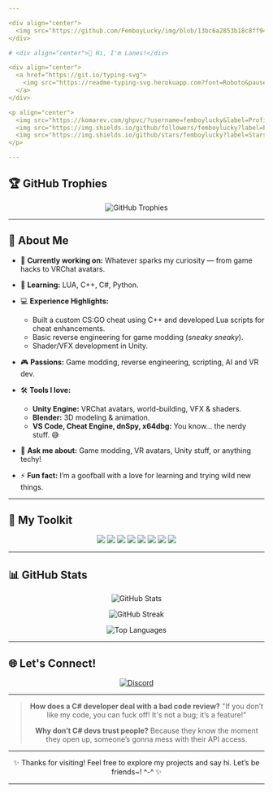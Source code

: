```yaml
---

<div align="center">
  <img src="https://github.com/FemboyLucky/img/blob/13bc6a2853b18c8ff9479def9ed38de48ce7dfe3/banner.png" width="720" height="300"/>
</div>

# <div align="center">👋 Hi, I'm Lanes!</div>

<div align="center">
  <a href="https://git.io/typing-svg">
    <img src="https://readme-typing-svg.herokuapp.com?font=Roboto&pause=1000&color=ADB3FF&center=true&width=435&lines=A+Curious+Self-Taught+Developer" alt="Typing SVG" />
  </a>
</div>

<p align="center">
  <img src="https://komarev.com/ghpvc/?username=femboylucky&label=Profile%20views&color=ADB3FF&style=flat" alt="profile views" />
  <img src="https://img.shields.io/github/followers/femboylucky?label=Followers&style=social" alt="followers" />
  <img src="https://img.shields.io/github/stars/femboylucky?label=Stars&style=social" alt="stars" />
</p>

---
```


## 🏆 GitHub Trophies

<p align="center">
  <img src="https://github-profile-trophy.vercel.app/?username=femboylucky&theme=nord&column=7&no-frame=true" alt="GitHub Trophies" />
</p>

---

## 🚀 About Me

* 🔭 **Currently working on:** Whatever sparks my curiosity — from game hacks to VRChat avatars.
* 🌱 **Learning:** LUA, C++, C#, Python.
* 💻 **Experience Highlights:**

  * Built a custom CS:GO cheat using C++ and developed Lua scripts for cheat enhancements.
  * Basic reverse engineering for game modding (*sneaky sneaky*).
  * Shader/VFX development in Unity.
* 🎮 **Passions:** Game modding, reverse engineering, scripting, AI and VR dev.
* 🛠️ **Tools I love:**

  * **Unity Engine:** VRChat avatars, world-building, VFX & shaders.
  * **Blender:** 3D modeling & animation.
  * **VS Code, Cheat Engine, dnSpy, x64dbg:** You know… the nerdy stuff. 😅
* 💬 **Ask me about:** Game modding, VR avatars, Unity stuff, or anything techy!
* ⚡ **Fun fact:** I’m a goofball with a love for learning and trying wild new things.

---

## 🧰 My Toolkit

<p align="center">
  <img src="https://img.shields.io/badge/C%2B%2B-00599C?style=for-the-badge&logo=c%2B%2B&logoColor=white" />
  <img src="https://img.shields.io/badge/C%23-239120?style=for-the-badge&logo=c-sharp&logoColor=white" />
  <img src="https://img.shields.io/badge/Python-3776AB?style=for-the-badge&logo=python&logoColor=white" />
  <img src="https://img.shields.io/badge/Lua-2C2D72?style=for-the-badge&logo=lua&logoColor=white" />
  <img src="https://img.shields.io/badge/Unity-100000?style=for-the-badge&logo=unity&logoColor=white" />
  <img src="https://img.shields.io/badge/Blender-F5792A?style=for-the-badge&logo=blender&logoColor=white" />
  <img src="https://img.shields.io/badge/VRChat-000000?style=for-the-badge&logo=vrchat&logoColor=white" />
  <img src="https://img.shields.io/badge/Reverse_Engineering-red?style=for-the-badge&logo=binary&logoColor=white" />
</p>

---

## 📊 GitHub Stats

<p align="center">
  <img src="https://github-readme-stats.vercel.app/api?username=femboylucky&show_icons=true&theme=tokyonight" alt="GitHub Stats" />
</p>

<p align="center">
  <img src="https://github-readme-streak-stats.herokuapp.com/?user=femboylucky&theme=tokyonight" alt="GitHub Streak" />
</p>

<p align="center">
  <img src="https://github-readme-stats.vercel.app/api/top-langs/?username=femboylucky&layout=compact&theme=tokyonight" alt="Top Languages" />
</p>

---

## 🌐 Let's Connect!

<p align="center">
  <a href="https://discord.com/channels/@me/1334276742554058883" target="_blank">
    <img src="https://img.shields.io/badge/Discord-7289DA?style=for-the-badge&logo=discord&logoColor=white" alt="Discord" />
  </a>
</p>

---

<div align="center">

> **How does a C# developer deal with a bad code review?**
> "If you don’t like my code, you can fuck off! It's not a bug; it’s a feature!"
>
> **Why don’t C# devs trust people?**
> Because they know the moment they open up, someone’s gonna mess with their API access.

</div>

---

<div align="center">
✨ Thanks for visiting! Feel free to explore my projects and say hi. Let’s be friends~! ^-^ ✨  
</div>

---
